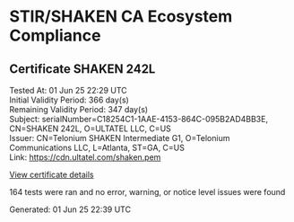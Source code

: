 # STIR/SHAKEN CA Ecosystem Compliance

## Certificate SHAKEN 242L

Tested At: 01 Jun 25 22:29 UTC\
Initial Validity Period: 366 day(s)\
Remaining Validity Period: 347 day(s)\
Subject: serialNumber=C18254C1-1AAE-4153-864C-095B2AD4BB3E, CN=SHAKEN 242L, O=ULTATEL LLC, C=US\
Issuer: CN=Telonium SHAKEN Intermediate G1, O=Telonium Communications LLC, L=Atlanta, ST=GA, C=US\
Link: https://cdn.ultatel.com/shaken.pem

[View certificate details](https://x509.io/?cert=MIIDIDCCAsagAwIBAgIQaJ3y3gC1LRdJQ1vrvqchFDAKBggqhkjOPQQDAjB8MQswCQYDVQQGEwJVUzELMAkGA1UECAwCR0ExEDAOBgNVBAcMB0F0bGFudGExJDAiBgNVBAoMG1RlbG9uaXVtIENvbW11bmljYXRpb25zIExMQzEoMCYGA1UEAwwfVGVsb25pdW0gU0hBS0VOIEludGVybWVkaWF0ZSBHMTAeFw0yNTA1MTQxODQ3NTZaFw0yNjA1MTQxODQ4NTZaMGgxCzAJBgNVBAYTAlVTMRQwEgYDVQQKEwtVTFRBVEVMIExMQzEUMBIGA1UEAxMLU0hBS0VOIDI0MkwxLTArBgNVBAUTJEMxODI1NEMxLTFBQUUtNDE1My04NjRDLTA5NUIyQUQ0QkIzRTBZMBMGByqGSM49AgEGCCqGSM49AwEHA0IABBbRb0Gkgi0FySsXrcH93ijv3bKjhldYxeQbDL%2F3%2BDoqU%2BcUOlC9%2FA926q33BN1Ay4cooV%2FXo12ngSfjBkyPg%2ByjggE8MIIBODAOBgNVHQ8BAf8EBAMCB4AwDAYDVR0TAQH%2FBAIwADAdBgNVHQ4EFgQUS6Zn%2BC5yx6D0O4y%2BzyuIijp3oT8wHwYDVR0jBBgwFoAUqiS7%2FxR1QHkth2%2FoDUF3yrvNiLAwFwYDVR0gBBAwDjAMBgpghkgBhv8JAQEEMIGmBgNVHR8EgZ4wgZswgZigOqA4hjZodHRwczovL2F1dGhlbnRpY2F0ZS1hcGkuaWNvbmVjdGl2LmNvbS9kb3dubG9hZC92MS9jcmyiWqRYMFYxFDASBgNVBAcTC0JyaWRnZXdhdGVyMQswCQYDVQQIEwJOSjETMBEGA1UEAxMKU1RJLVBBIENSTDELMAkGA1UEBhMCVVMxDzANBgNVBAoTBlNUSS1QQTAWBggrBgEFBQcBGgQKMAigBhYEMjQyTDAKBggqhkjOPQQDAgNIADBFAiEAplZh52jV6mL99x4gpUqqCliDxWwIwOUiVeUD7%2FB%2BpOQCIAP7RUu4VwS89f%2BSy3qdfdJmcyyZ3eO3g6wKcTm3u0zS)

164 tests were ran and no error, warning, or notice level issues were found


Generated: 01 Jun 25 22:39 UTC